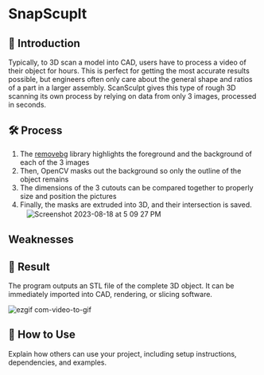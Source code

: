 # SnapScuplt

## 🏺 Introduction
  Typically, to 3D scan a model into CAD, users have to process a video of their object for hours. This is perfect for getting the most accurate results possible, but engineers often only care about the general shape and ratios of a part in a larger assembly. ScanSculpt gives this type of rough 3D scanning its own process by relying on data from only 3 images, processed in seconds. 

## 🛠 Process

  1. The [removebg](https://www.remove.bg/) library highlights the foreground and the background of each of the 3 images
  2. Then, OpenCV masks out the background so only the outline of the object remains
  3. The dimensions of the 3 cutouts can be compared together to properly size and position the pictures 
  4. Finally, the masks are extruded into 3D, and their intersection is saved.
ㅤ![Screenshot 2023-08-18 at 5 09 27 PM](https://github.com/NoahBSchwartz/SnapSculpt/assets/44248582/2553897f-9526-4345-aff8-dbf7a8632536)



## Weaknesses 

## 🎉 Result
The program outputs an STL file of the complete 3D object. It can be immediately imported into CAD, rendering, or slicing software. 

![ezgif com-video-to-gif](https://github.com/NoahBSchwartz/SnapSculpt/assets/44248582/3815bc02-becb-4487-a7df-b35581b79f77)



## 🚀 How to Use

Explain how others can use your project, including setup instructions, dependencies, and examples.



